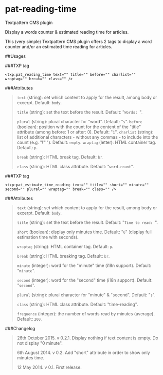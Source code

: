 # pat-reading-time
Textpattern CMS plugin

Display a words counter &amp; estimated reading time for articles.

This (very simple) Textpattern CMS plugin offers 2 tags to display a word counter and/or an estimated time reading for articles.

##Usages

###TXP tag

    <txp:pat_reading_time text="" title="" before="" charlist="" wraptag="" break="" class="" />

###Attributes

> `text` (string): set which content to apply for the result, among body or excerpt. Default: `body`.
> 
> `title` (string): set the text before the result. Default: "`Words: `".
> 
> `plural` (string): plural character for "word". Default: "`s`".
> `before` (boolean): position with the count for the content of the "title" attribute (among before: 1 or after: 0). Default: "`1`".
> `charlist` (string): list of additional characters - without any commas - to include into the count (e.g. "!\"'"). Default: `empty`.
> `wraptag` (letter): HTML container tag. Default: `p`.
> 
> `break` (string): HTML break tag. Default: `br`.
> 
> `class` (string): HTML class attribute. Default: "`word-count`".

###TXP tag

    <txp:pat_estimate_time_reading text="" title="" short="" minute="" second="" plural="" wraptag="" break="" class="" />
    
###Attributes

> `text` (string): set which content to apply for the result, among body or excerpt. Default: `body`.
> 
> `title` (string): set the text before the result. Default: "`Time to read: `".
> 
> `short` (boolean): display only minutes time. Default: "`0`" (display full estimation time with seconds).
> 
> `wraptag` (string): HTML container tag. Default: `p`.
> 
> `break` (string): HTML breaking tag. Default: `br`.
> 
> `minute` (integer): word for the "minute" time (i18n support). Default: "`minute`".
> 
> `second` (integer): word for the "second" time (i18n support). Default: "`second`".
> 
> `plural` (string): plural character for "minute" & "second". Default: "`s`".
> 
> `class` (string): HTML class attribute. Default: "time-reading".
> 
> `frequence` (integer): the number of words read by minutes (average). Default: `200`.

###Changelog

> 26th October 2015. v 0.2.1. Display nothing if text content is empty. Do not display "0 minute".
> 
> 6th August 2014. v 0.2. Add "short" attribute in order to show only minutes time.
> 
> 12 May 2014. v 0.1. First release.

